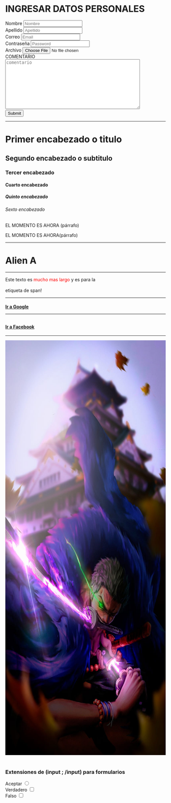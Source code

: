 <!DOCTYPE html>
<html>
<head>
    <title>mi primera web</title>
<head>
<body>
       <h1>INGRESAR DATOS PERSONALES</h1>
    <form action="/formulario" method="GET">
    <label for="Nombre">Nombre</label>
    <input type="text" id="Nombre" name="nombre" placeholder="Nombre"/>
      <br>
    <label for="Apellido">Apellido</label>
    <input type="text" id="apellido" name="apellido" placeholder="Apellido"/>
      <br>
    <label for="Email">Correo</label>
    <input type="email" id="email" name="Email" placeholder="Email"/>
      <br>
    <label for="Password">Contraseña</label>
    <input type="password" id="password" name="password" placeholder="Password"/>
      <br>
    <label for="file">Archivo</label>
    <input type="file">
    <br>
    <label for="comentario">COMENTARIO</label><br>
    <textarea cols="50" rows="10" id="comentario" placeholder="comentario" name="comentario"></textarea>
    <br>
    <input type="submit"/>
    </form>
    <hr>
    <h1>Primer encabezado o titulo</h1>
    <h2>Segundo encabezado o subtitulo</h2>
    <h3>Tercer encabezado</h3>
    <h4>Cuarto encabezado</h4>
    <h5>Quinto encabezado</h5>
    <h6>Sexto encabezado</h6>
    <p>EL MOMENTO ES AHORA (párrafo)</p>
    <p>EL MOMENTO ES AHORA(párrafo)</p>
    <hr>
    <h1>Alien A</h1>
    <hr>
    <p>
    Este texto es<span style="color: red"> mucho mas largo</span> y es para la<br><br> etiqueta de span!
    </p>
    <!--Este texto es un COMENTARIO y nova aparecer en el explorador-->
    <hr>
     <h4>
    <a href="https://www.google.com.pe">Ir a Google</a>
    <br>
    <hr>
    <br>
    <a target="_blank" href="https://www.facebook.com">Ir a Facebook</a>
     </h4>
    <hr>
    <img src="img/zoro.jpg" alt="zoro roronoa" height="1300">
    <br>
    <br>
   <h3> Extensiones de (input ; /input) para formularios</h3>
    <form>
    <label for="radio">Aceptar</label>
    <input type="radio"/>
      <br>
    <label for="checkbox">Verdadero<label/>
    <input type="checkbox"/><br>
    <label for="checkbox">Falso<label/>
    <input type="checkbox">
    </form>
</body>
</html